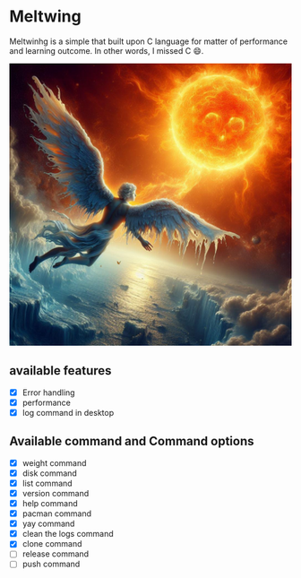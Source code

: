 # Meltwing

Meltwinhg is a simple that built upon C language for matter of performance and
learning outcome. In other words, I missed C :smile:.

![CLI](./img/meltwing.jpg)

## available features

- [x] Error handling
- [x] performance
- [x] log command in desktop

## Available command and Command options

- [x] weight command
- [x] disk command
- [x] list command
- [x] version command
- [x] help command
- [x] pacman command
- [x] yay command
- [x] clean the logs command 
- [x] clone command
- [ ] release command
- [ ] push command
